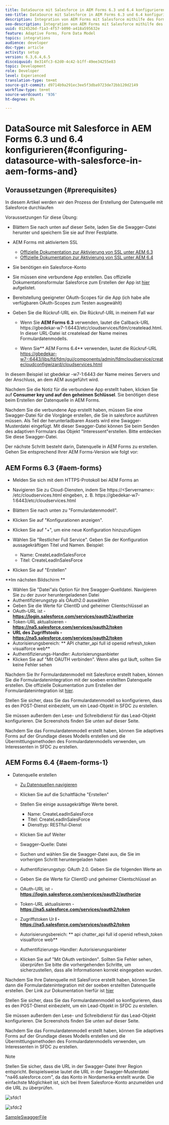 ```yaml
---
title: DataSource mit Salesforce in AEM Forms 6.3 und 6.4 konfigurieren
seo-title: DataSource mit Salesforce in AEM Forms 6.3 und 6.4 konfigurieren
description: Integration von AEM Forms mit Salesforce mithilfe des Formulardatenmodells
seo-description: Integration von AEM Forms mit Salesforce mithilfe des Formulardatenmodells
uuid: 0124526d-f1a3-4f57-b090-a418a595632e
feature: Adaptive Forms, Form Data Model
topics: integrations
audience: developer
doc-type: article
activity: setup
version: 6.3,6.4,6.5
discoiquuid: 8e314fc3-62d0-4c42-b1ff-49ee34255e83
topic: Development
role: Developer
level: Experienced
translation-type: tm+mt
source-git-commit: d9714b9a291ec3ee5f3dba9723de72bb120d2149
workflow-type: tm+mt
source-wordcount: '936'
ht-degree: 0%

---
```



# DataSource mit Salesforce in AEM Forms 6.3 und 6.4 konfigurieren{#configuring-datasource-with-salesforce-in-aem-forms-and}

## Voraussetzungen {#prerequisites}

In diesem Artikel werden wir den Prozess der Erstellung der Datenquelle mit Salesforce durchlaufen

Voraussetzungen für diese Übung:

* Blättern Sie nach unten auf dieser Seite, laden Sie die Swagger-Datei herunter und speichern Sie sie auf Ihrer Festplatte.
* AEM Forms mit aktiviertem SSL

   * [Offizielle Dokumentation zur Aktivierung von SSL unter AEM 6.3](https://helpx.adobe.com/experience-manager/6-3/sites/administering/using/ssl-by-default.html)
   * [Offizielle Dokumentation zur Aktivierung von SSL unter AEM 6.4](https://helpx.adobe.com/experience-manager/6-4/sites/administering/using/ssl-by-default.html)

* Sie benötigen ein Salesforce-Konto
* Sie müssen eine verbundene App erstellen. Das offizielle Dokumentationsformular Salesforce zum Erstellen der App ist [hier](https://help.salesforce.com/articleView?id=connected_app_create.htm&amp;type=0) aufgelistet.
* Bereitstellung geeigneter OAuth-Scopes für die App (ich habe alle verfügbaren OAuth-Scopes zum Testen ausgewählt)
* Geben Sie die Rückruf-URL ein. Die Rückruf-URL in meinem Fall war

   * Wenn Sie **AEM Forms 6.3** verwenden, lautet die Callback-URL https://gbedekar-w7-1:6443/etc/cloudservices/fdm/createlead.html. In dieser URL-Datei ist createlead der Name meines Formulardatenmodells.

   * Wenn Sie** AEM Forms 6.4** verwenden, lautet die Rückruf-URL [https://gbedekar-w7-:6443/libs/fd/fdm/gui/components/admin/fdmcloudservice/createcloudconfigwizard/cloudservices.html](https://gbedekar-w7-1:6443/libs/fd/fdm/gui/components/admin/fdmcloudservice/createcloudconfigwizard/cloudservices.html)

In diesem Beispiel ist gbedekar -w7-1:6443 der Name meines Servers und der Anschluss, an dem AEM ausgeführt wird.

Nachdem Sie die Notiz für die verbundene App erstellt haben, klicken Sie auf **Consumer key und auf den geheimen Schlüssel**. Sie benötigen diese beim Erstellen der Datenquelle in AEM Forms.

Nachdem Sie die verbundene App erstellt haben, müssen Sie eine Swagger-Datei für die Vorgänge erstellen, die Sie in salesforce ausführen müssen. Als Teil der herunterladbaren Assets wird eine Swagger-Musterdatei eingefügt. Mit dieser Swagger-Datei können Sie beim Senden des adaptiven Formulars das Objekt &quot;Interessent&quot;erstellen. Bitte entdecken Sie diese Swagger-Datei.

Der nächste Schritt besteht darin, Datenquelle in AEM Forms zu erstellen. Gehen Sie entsprechend Ihrer AEM Forms-Version wie folgt vor:

## AEM Forms 6.3 {#aem-forms}

* Melden Sie sich mit dem HTTPS-Protokoll bei AEM Forms an
* Navigieren Sie zu Cloud-Diensten, indem Sie https://&lt;Servername>: /etc/cloudservices.html eingeben, z. B. https://gbedekar-w7-1:6443/etc/cloudservices.html
* Blättern Sie nach unten zu &quot;Formulardatenmodell&quot;.
* Klicken Sie auf &quot;Konfigurationen anzeigen&quot;.
* Klicken Sie auf &quot;+&quot;, um eine neue Konfiguration hinzuzufügen
* Wählen Sie &quot;Restlicher Full Service&quot;. Geben Sie der Konfiguration aussagekräftigen Titel und Namen. Beispiel:

   * Name: CreateLeadInSalesForce
   * Titel: CreateLeadInSalesForce

* Klicken Sie auf &quot;Erstellen&quot;

**Im nächsten Bildschirm **

* Wählen Sie &quot;Datei&quot;als Option für Ihre Swagger-Quelldatei. Navigieren Sie zu der zuvor heruntergeladenen Datei
* Authentifizierungstyp als OAuth2.0 auswählen
* Geben Sie die Werte für ClientID und geheimer Clientschlüssel an
* OAuth-URL ist - **https://login.salesforce.com/services/oauth2/authorize**
* Token-URL aktualisieren - **https://na5.salesforce.com/services/oauth2/token**
* **URL des Zugriffstools - https://na5.salesforce.com/services/oauth2/token**
* Autorisierungsbereich: ** API   chatter_api full id   openid   refresh_token visualforce web**
* Authentifizierungs-Handler: Autorisierungsanbieter
* Klicken Sie auf &quot;Mit OAUTH verbinden&quot;. Wenn alles gut läuft, sollten Sie keine Fehler sehen

Nachdem Sie Ihr Formulardatenmodell mit Salesforce erstellt haben, können Sie die Formulardatenintegration mit der soeben erstellten Datenquelle erstellen. Die offizielle Dokumentation zum Erstellen der Formulardatenintegration ist [hier](https://helpx.adobe.com/aem-forms/6-3/data-integration.html).

Stellen Sie sicher, dass Sie das Formulardatenmodell so konfigurieren, dass es den POST-Dienst einbezieht, um ein Lead-Objekt in SFDC zu erstellen.

Sie müssen außerdem den Lese- und Schreibdienst für das Lead-Objekt konfigurieren. Die Screenshots finden Sie unten auf dieser Seite.

Nachdem Sie das Formulardatenmodell erstellt haben, können Sie adaptives Forms auf der Grundlage dieses Modells erstellen und die Übermittlungsmethoden des Formulardatenmodells verwenden, um Interessenten in SFDC zu erstellen.

## AEM Forms 6.4 {#aem-forms-1}

* Datenquelle erstellen

   * [Zu Datenquellen navigieren](http://localhost:4502/libs/fd/fdm/gui/components/admin/fdmcloudservice/fdm.html/conf/global)

   * Klicken Sie auf die Schaltfläche &quot;Erstellen&quot;
   * Stellen Sie einige aussagekräftige Werte bereit.

      * Name: CreateLeadInSalesForce
      * Titel: CreateLeadInSalesForce
      * Diensttyp: RESTful-Dienst
   * Klicken Sie auf Weiter
   * Swagger-Quelle: Datei
   * Suchen und wählen Sie die Swagger-Datei aus, die Sie im vorherigen Schritt heruntergeladen haben
   * Authentifizierungstyp: OAuth 2.0. Geben Sie die folgenden Werte an
   * Geben Sie die Werte für ClientID und geheimer Clientschlüssel an
   * OAuth-URL ist - **https://login.salesforce.com/services/oauth2/authorize**
   * Token-URL aktualisieren - **https://na5.salesforce.com/services/oauth2/token**
   * Zugriffstoken Ur **l - https://na5.salesforce.com/services/oauth2/token**
   * Autorisierungsbereich: ** api chatter_api full id openid refresh_token visualforce web**
   * Authentifizierungs-Handler: Autorisierungsanbieter
   * Klicken Sie auf &quot;Mit OAuth verbinden&quot;. Sollten Sie Fehler sehen, überprüfen Sie bitte die vorhergehenden Schritte, um sicherzustellen, dass alle Informationen korrekt eingegeben wurden.


Nachdem Sie Ihre Datenquelle mit SalesForce erstellt haben, können Sie dann die Formulardatenintegration mit der soeben erstellten Datenquelle erstellen. Der Link zur Dokumentation hierfür ist [hier](https://helpx.adobe.com/experience-manager/6-4/forms/using/create-form-data-models.html)

Stellen Sie sicher, dass Sie das Formulardatenmodell so konfigurieren, dass es den POST-Dienst einbezieht, um ein Lead-Objekt in SFDC zu erstellen.

Sie müssen außerdem den Lese- und Schreibdienst für das Lead-Objekt konfigurieren. Die Screenshots finden Sie unten auf dieser Seite.

Nachdem Sie das Formulardatenmodell erstellt haben, können Sie adaptives Forms auf der Grundlage dieses Modells erstellen und die Übermittlungsmethoden des Formulardatenmodells verwenden, um Interessenten in SFDC zu erstellen.

>[!NOTE]
>
>Stellen Sie sicher, dass die URL in der Swagger-Datei Ihrer Region entspricht. Beispielsweise lautet die URL in der Swagger-Musterdatei &quot;na46.salesforce.com&quot;, da das Konto in Nordamerika erstellt wurde. Die einfachste Möglichkeit ist, sich bei Ihrem Salesforce-Konto anzumelden und die URL zu überprüfen.

![sfdc1](assets/sfdc1.gif)

![sfdc2](assets/sfdc2.png)

[SampleSwaggerFile](assets/swagger-sales-force-lead.json)
